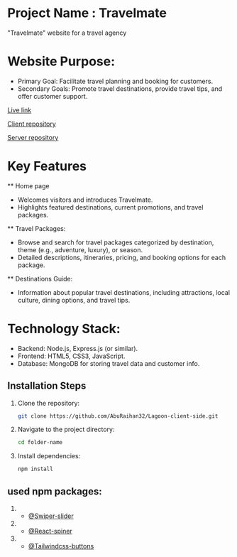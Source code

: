 
# Project Name : Travelmate 
"Travelmate" website for a travel agency 

#  Website Purpose:

* Primary Goal: Facilitate travel planning and booking for customers.
* Secondary Goals: Promote travel destinations, provide travel tips, and offer customer support.

[Live link](https://travelmatetravelagency131.netlify.app/register)

[Client repository](https://github.com/jubaer131/travelmate-client-side-10.git)

[Server repository](https://github.com/jubaer131/travelmate-server-side-10.git)

# Key Features 
** Home page

* Welcomes visitors and introduces Travelmate.
* Highlights featured destinations, current promotions, and travel packages.

**  Travel Packages:

* Browse and search for travel packages categorized by destination, theme (e.g., adventure, luxury), or season.
* Detailed descriptions, itineraries, pricing, and booking options for each package.

** Destinations Guide:

* Information about popular travel destinations, including attractions, local culture, dining options, and travel tips.

  
# Technology Stack:

* Backend: Node.js, Express.js (or similar).
* Frontend: HTML5, CSS3, JavaScript.
* Database: MongoDB for storing travel data and customer info.
## Installation Steps

1. Clone the repository:
    ```sh
    git clone https://github.com/AbuRaihan32/Lagoon-client-side.git
    ```
2. Navigate to the project directory:
    ```sh
    cd folder-name
    ```
3. Install dependencies:
    ```sh
    npm install
    ```

    
## used npm packages:

1. - [@Swiper-slider](https://swiperjs.com/)
2. - [@React-spiner](https://www.davidhu.io/react-spinners)
3. - [@Tailwindcss-buttons](https://devdojo.com/tailwindcss/buttons)



